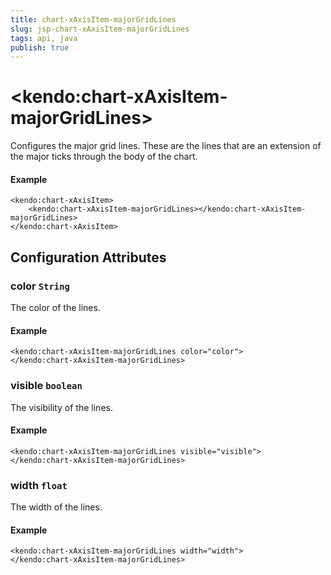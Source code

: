 ```yaml
---
title: chart-xAxisItem-majorGridLines
slug: jsp-chart-xAxisItem-majorGridLines
tags: api, java
publish: true
---
```


# \<kendo:chart-xAxisItem-majorGridLines\>

Configures the major grid lines. These are the lines that are an extension of the major ticks through the
body of the chart.

#### Example
    <kendo:chart-xAxisItem>
        <kendo:chart-xAxisItem-majorGridLines></kendo:chart-xAxisItem-majorGridLines>
    </kendo:chart-xAxisItem>

## Configuration Attributes

### color `String`

The color of the lines.

#### Example
    <kendo:chart-xAxisItem-majorGridLines color="color">
    </kendo:chart-xAxisItem-majorGridLines>

### visible `boolean`

The visibility of the lines.

#### Example
    <kendo:chart-xAxisItem-majorGridLines visible="visible">
    </kendo:chart-xAxisItem-majorGridLines>

### width `float`

The width of the lines.

#### Example
    <kendo:chart-xAxisItem-majorGridLines width="width">
    </kendo:chart-xAxisItem-majorGridLines>

